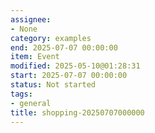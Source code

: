 ```yaml
---
assignee:
- None
category: examples
end: 2025-07-07 00:00:00
item: Event
modified: 2025-05-10@01:28:31
start: 2025-07-07 00:00:00
status: Not started
tags:
- general
title: shopping-20250707000000
---
```


